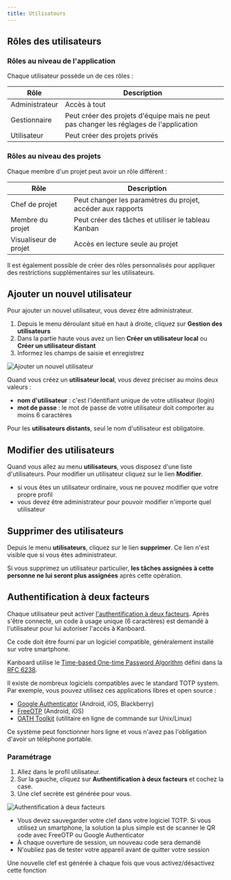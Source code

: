 ```yaml
---
title: Utilisateurs
---
```


Rôles des utilisateurs
----------------------

### Rôles au niveau de l'application

Chaque utilisateur possède un de ces rôles :

Rôle            | Description
----------------| -----------------------------------------------------------
Administrateur  | Accès à tout
Gestionnaire    | Peut créer des projets d'équipe mais ne peut pas changer les réglages de l'application
Utilisateur     | Peut créer des projets privés

### Rôles au niveau des projets

Chaque membre d'un projet peut avoir un rôle différent :

Rôle                    | Description
------------------------| ----------------------------------------------------
Chef de projet          | Peut changer les paramètres du projet, accéder aux rapports
Membre du projet        | Peut créer des tâches et utiliser le tableau Kanban
Visualiseur de projet   | Accès en lecture seule au projet
            
Il est également possible de créer des rôles personnalisés pour appliquer des restrictions supplémentaires sur les utilisateurs.

Ajouter un nouvel utilisateur
-----------------------------

Pour ajouter un nouvel utilisateur, vous devez être administrateur.

1. Depuis le menu déroulant situé en haut à droite, cliquez sur **Gestion des utilisateurs**
2. Dans la partie haute vous avez un lien **Créer un utilisateur local** ou **Créer un utilisateur distant**
3. Informez les champs de saisie et enregistrez

![Ajouter un nouvel utilisateur](/images/v1/fr/new-user.png)

Quand vous créez un **utilisateur local**, vous devez préciser au moins deux valeurs :

- **nom d'utilisateur** : c'est l'identifiant unique de votre utilisateur (login)
- **mot de passe** : le mot de passe de votre utilisateur doit comporter au moins 6 caractères

Pour les **utilisateurs distants**, seul le nom d'utilisateur est obligatoire.

Modifier des utilisateurs
-------------------------

Quand vous allez au menu **utilisateurs**, vous disposez d'une liste d'utilisateurs. Pour modifier un utilisateur cliquez sur le lien **Modifier**.

- si vous êtes un utilisateur ordinaire, vous ne pouvez modifier que votre propre profil
- vous devez être administrateur pour pouvoir modifier n'importe quel utilisateur

Supprimer des utilisateurs
--------------------------

Depuis le menu **utilisateurs**, cliquez sur le lien **supprimer**. Ce lien n'est visible que si vous êtes administrateur.

Si vous supprimez un utilisateur particulier, **les tâches assignées à cette personne ne lui seront plus assignées** après cette opération.

Authentification à deux facteurs
--------------------------------

Chaque utilisateur peut activer [l'authentification à deux facteurs](http://en.wikipedia.org/wiki/Two_factor_authentication). Après s'être connecté, un code à usage unique (6 caractères) est demandé à l'utilisateur pour lui autoriser l'accès à Kanboard.

Ce code doit être fourni par un logiciel compatible, généralement installé sur votre smartphone.

Kanboard utilise le [Time-based One-time Password Algorithm](http://en.wikipedia.org/wiki/Time-based_One-time_Password_Algorithm) défini dans la [RFC 6238](http://tools.ietf.org/html/rfc6238).

Il existe de nombreux logiciels compatibles avec le standard TOTP system. Par exemple, vous pouvez utilisez ces applications libres et open source :

- [Google Authenticator](https://github.com/google/google-authenticator/) (Android, iOS, Blackberry)
- [FreeOTP](https://freeotp.github.io/) (Android, iOS)
- [OATH Toolkit](http://www.nongnu.org/oath-toolkit/) (utilitaire en ligne de commande sur Unix/Linux)

Ce système peut fonctionner hors ligne et vous n'avez pas l'obligation d'avoir un téléphone portable.

### Paramétrage

1. Allez dans le profil utilisateur.
2. Sur la gauche, cliquez sur **Authentification à deux facteurs** et cochez la case.
3. Une clef secrète est générée pour vous.

![Authentification à deux facteurs](/images/v1/fr/2fa.png)

- Vous devez sauvegarder votre clef dans votre logiciel TOTP. Si vous utilisez un smartphone, la solution la plus simple est de scanner le QR code avec FreeOTP ou Google Authenticator
- À chaque ouverture de session, un nouveau code sera demandé
- N'oubliez pas de tester votre appareil avant de quitter votre session

Une nouvelle clef est générée à chaque fois que vous activez/désactivez cette fonction
